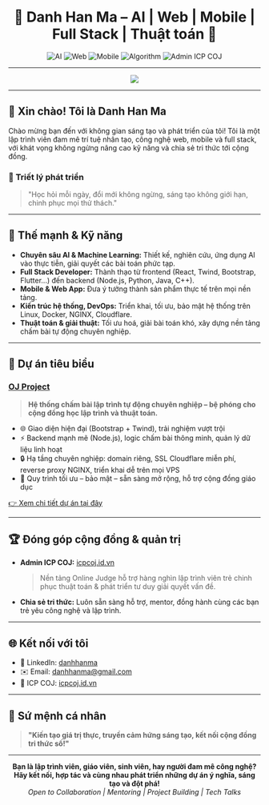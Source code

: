 <h1 align="center">🚀 Danh Han Ma – AI | Web | Mobile | Full Stack | Thuật toán 🚀</h1>

<p align="center">
  <img src="https://img.shields.io/badge/AI-Expert-orange?style=flat-square" alt="AI" />
  <img src="https://img.shields.io/badge/Web-Full%20Stack-blue?style=flat-square" alt="Web" />
  <img src="https://img.shields.io/badge/Mobile-Developer-brightgreen?style=flat-square" alt="Mobile" />
  <img src="https://img.shields.io/badge/Algorithm-Master-red?style=flat-square" alt="Algorithm" />
  <img src="https://img.shields.io/badge/Admin-ICP--COJ-purple?style=flat-square" alt="Admin ICP COJ" />
</p>

---

<p align="center">
  <img src="https://skillicons.dev/icons?i=js,ts,react,nodejs,python,java,cpp,flutter,html,css,tailwind,docker,mysql,mongodb,linux,nginx,cloudflare,ai" /><br>
</p>

---

## 👋 Xin chào! Tôi là <b>Danh Han Ma</b>

Chào mừng bạn đến với không gian sáng tạo và phát triển của tôi! Tôi là một lập trình viên đam mê trí tuệ nhân tạo, công nghệ web, mobile và full stack, với khát vọng không ngừng nâng cao kỹ năng và chia sẻ tri thức tới cộng đồng.

### 🎯 Triết lý phát triển

> "Học hỏi mỗi ngày, đổi mới không ngừng, sáng tạo không giới hạn, chinh phục mọi thử thách."

---

## 🏅 Thế mạnh & Kỹ năng

- **Chuyên sâu AI & Machine Learning:** Thiết kế, nghiên cứu, ứng dụng AI vào thực tiễn, giải quyết các bài toán phức tạp.
- **Full Stack Developer:** Thành thạo từ frontend (React, Twind, Bootstrap, Flutter...) đến backend (Node.js, Python, Java, C++).
- **Mobile & Web App:** Đưa ý tưởng thành sản phẩm thực tế trên mọi nền tảng.
- **Kiến trúc hệ thống, DevOps:** Triển khai, tối ưu, bảo mật hệ thống trên Linux, Docker, NGINX, Cloudflare.
- **Thuật toán & giải thuật:** Tối ưu hoá, giải bài toán khó, xây dựng nền tảng chấm bài tự động chuyên nghiệp.

---

## 🚀 Dự án tiêu biểu

### [OJ Project](https://github.com/danhhanma/oj-project)
> **Hệ thống chấm bài lập trình tự động chuyên nghiệp – bệ phóng cho cộng đồng học lập trình và thuật toán.**

- 🌐 Giao diện hiện đại (Bootstrap + Twind), trải nghiệm vượt trội
- ⚡ Backend mạnh mẽ (Node.js), logic chấm bài thông minh, quản lý dữ liệu linh hoạt
- 🔒 Hạ tầng chuyên nghiệp: domain riêng, SSL Cloudflare miễn phí, reverse proxy NGINX, triển khai dễ trên mọi VPS
- 🚦 Quy trình tối ưu – bảo mật – sẵn sàng mở rộng, hỗ trợ cộng đồng giáo dục

[👉 Xem chi tiết dự án tại đây](https://github.com/danhhanma/oj-project)

---

## 🏆 Đóng góp cộng đồng & quản trị

- **Admin ICP COJ:** [icpcoj.id.vn](https://icpcoj.id.vn)  
  > Nền tảng Online Judge hỗ trợ hàng nghìn lập trình viên trẻ chinh phục thuật toán & phát triển tư duy giải quyết vấn đề.

- **Chia sẻ tri thức:** Luôn sẵn sàng hỗ trợ, mentor, đồng hành cùng các bạn trẻ yêu công nghệ và lập trình.

---

## 🌐 Kết nối với tôi

- 💼 LinkedIn: [danhhanma](https://www.linkedin.com/in/danhhanma) <!-- Bỏ nếu không có -->
- ✉️ Email: danhhanma@gmail.com
- 📝 ICP COJ: [icpcoj.id.vn](https://icpcoj.id.vn)

---

## 💬 Sứ mệnh cá nhân

> **"Kiến tạo giá trị thực, truyền cảm hứng sáng tạo, kết nối cộng đồng tri thức số!"**

---

<p align="center">
  <b>Bạn là lập trình viên, giáo viên, sinh viên, hay người đam mê công nghệ?</b><br>
  <b>Hãy kết nối, hợp tác và cùng nhau phát triển những dự án ý nghĩa, sáng tạo và đột phá!</b><br>
  <i>Open to Collaboration | Mentoring | Project Building | Tech Talks</i>
</p>
